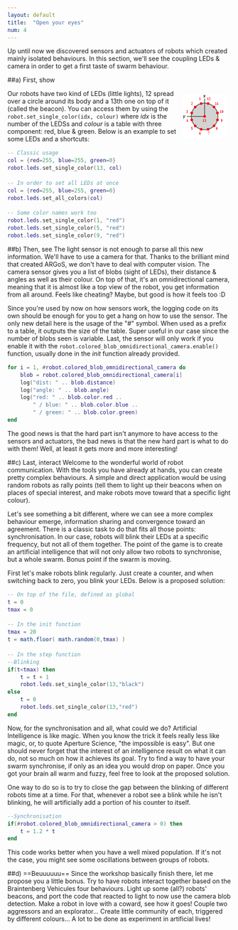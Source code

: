 ```yaml
---
layout: default
title:  "Open your eyes"
num: 4
---
```


Up until now we discovered sensors and actuators of robots which created mainly isolated behaviours. In this section, we'll see the coupling LEDs & camera in order to get a first taste of swarm behaviour.

##a) First, show

<img src="./assets/robot_leds.png" alt="leds actuator" style="float:right; margin:10px;">

Our robots have two kind of LEDs (little lights), 12 spread over a circle around its body and a 13th one on top of it (called the beacon). You can access them by using the `robot.set_single_color(idx, colour)` where *idx* is the number of the LEDSs and *colour* is a table with three component: red, blue & green. Below is an example to set some LEDs and a shortcuts:

```lua
-- Classic usage
col = {red=255, blue=255, green=0}
robot.leds.set_single_color(13, col) 

-- In order to set all LEDs at once
col = {red=255, blue=255, green=0}
robot.leds.set_all_colors(col)

-- Some color names work too  
robot.leds.set_single_color(1, "red")
robot.leds.set_single_color(5, "red")
robot.leds.set_single_color(9, "red") 
```

##b) Then, see
The light sensor is not enough to parse all this new information. We'll have to use a camera for that. Thanks to the brilliant mind that created ARGoS, we don't have to deal with computer vision. The camera sensor gives you a list of blobs (sight of LEDs), their distance & angles as well as their colour. On top of that, it's an omnidirectional camera, meaning that it is almost like a top view of the robot, you get information from all around. Feels like cheating? Maybe, but good is how it feels too :D

Since you're used by now on how sensors work, the logging code on its own should be enough for you to get a hang on how to use the sensor. The only new detail here is the usage of the "#" symbol. When used as a prefix to a table, it outputs the size of the table. Super useful in our case since the number of blobs seen is variable. Last, the sensor will only work if you enable it with the `robot.colored_blob_omnidirectional_camera.enable()` function, usually done in the *init* function already provided.

```lua
for i = 1, #robot.colored_blob_omnidirectional_camera do
	blob = robot.colored_blob_omnidirectional_camera[i]
	log("dist: " .. blob.distance)
	log("angle: " .. blob.angle)
	log("red: " .. blob.color.red ..
	    " / blue: " .. blob.color.blue ..
	    " / green: " .. blob.color.green)
end
```

The good news is that the hard part isn't anymore to have access to the sensors and actuators, the bad news is that the new hard part is what to do with them! Well, at least it gets more and more interesting!

##c) Last, interact
Welcome to the wonderful world of robot communication. With the tools you have already at hands, you can create pretty complex behaviours. A simple and direct application would be using random robots as rally points (tell them to light up their beacons when on places of special interest, and make robots move toward that a specific light colour). 

Let's see something a bit different, where we can see a more complex behaviour emerge, information sharing and convergence toward an agreement. There is a classic task to do that fits all those points: synchronisation. In our case, robots will blink their LEDs at a specific frequency, but not all of them together. The point of the game is to create an artificial intelligence that will not only allow two robots to synchronise, but a whole swarm. Bonus point if the swarm is moving.

First let's make robots blink regularly. Just create a counter, and when switching back to zero, you blink your LEDs. Below is a proposed solution:

```lua
-- On top of the file, defined as global
t = 0
tmax = 0

-- In the init function
tmax = 20
t = math.floor( math.random(0,tmax) )

-- In the step function
--Blinking
if(t<tmax) then
	t = t + 1
	robot.leds.set_single_color(13,"black")
else
	t = 0
	robot.leds.set_single_color(13,"red")
end
```

Now, for the synchronisation and all, what could we do? Artificial Intelligence is like magic. When you know the trick it feels really less like magic, or, to quote Aperture Science, "the impossible is easy". But one should never forget that the interest of an intelligence result on what it can do, not so much on how it achieves its goal. Try to find a way to have your swarm synchronise, if only as an idea you would drop on paper. Once you got your brain all warm and fuzzy, feel free to look at the proposed solution.

One way to do so is to try to close the gap between the blinking of different robots time at a time. For that, whenever a robot see a blink while he isn't blinking, he will artificially add a portion of his counter to itself.

```lua
--Synchronisation
if(#robot.colored_blob_omnidirectional_camera > 0) then
	t = 1.2 * t
end
```

This code works better when you have a well mixed population. If it's not the case, you might see some oscillations between groups of robots.

##d) ==Beuuuuuu==
Since the workshop basically finish there, let me propose you a little bonus. Try to have robots interact together based on the Braintenberg Vehicules four behaviours. Light up some (all?) robots' beacons, and port the code that reacted to light to now use the camera blob detection. Make a robot in love with a coward, see how it goes! Couple two aggressors and an explorator... Create little community of each, triggered by different colours... A lot to be done as experiment in artificial lives!

